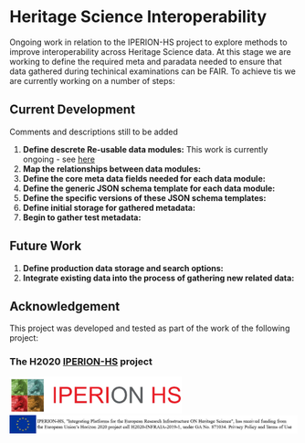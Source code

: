 # Heritage Science Interoperability
Ongoing work in relation to the IPERION-HS project to explore methods to improve interoperability across Heritage Science data. At this stage we are working to define the required meta and paradata needed to ensure that data gathered during techinical examinations can be FAIR. To achieve tis we are currently working on a number of steps:

## Current Development
Comments and descriptions still to be added
1. **Define descrete Re-usable data modules:** This work is currently ongoing - see [here](./Shared%20Models/README.md)
2. **Map the relationships between data modules:**
3. **Define the core meta data fields needed for each data module:**
4. **Define the generic JSON schema template for each data module:**
5. **Define the specific versions of these JSON schema templates:**
6. **Define initial storage for gathered metadata:**
7. **Begin to gather test metadata:**

## Future Work
1. **Define production data storage and search options:**
2. **Integrate existing data into the process of gathering new related data:**


## Acknowledgement
This project was developed and tested as part of the work of the following project:

### The H2020 [IPERION-HS](https://www.iperionhs.eu/) project
[<img height="64px" src="https://github.com/jpadfield/simple-modelling/blob/master/docs/graphics/IPERION-HS%20Logo.png" alt="IPERION-HS">](https://www.iperionhs.eu/)<br/>
[<img height="32px" src="https://github.com/jpadfield/simple-modelling/blob/master/docs/graphics/iperionhs-eu-tag2.png" alt="IPERION-HS">](https://www.iperionhs.eu/)
